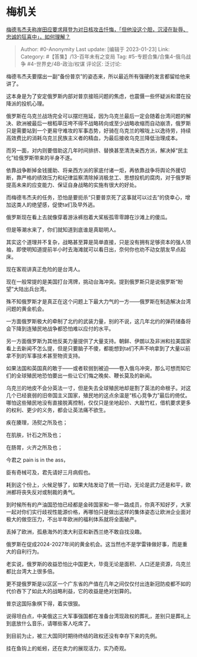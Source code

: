 # 梅机关
[梅德韦杰夫称岸田应要求拜登为对日核攻击忏悔，「但他没这个胆，沉浸在耻辱、忠诚的狂喜中」，如何理解？](https://www.zhihu.com/question/578690659/answer/2856324646)

> Author: #0-Anonymity
> Last update: [编辑于 2023-01-23]
> Link:
> Category: #【答集】/13-百年未有之变局
> Tag: #5-专题合集/合集4-俄乌战争 #4-世界史/4B-政治/权谋
> 评论区:
> 泛讨论:

梅德韦杰夫要摆出一副“备份普京”的姿态来，所以最近所有强硬的发言都留给他来讲了。

这本身是为了安定俄罗斯内部对普京接班问题的焦虑，也震慑一些怀疑派和潜在投降派的投机心理。

俄罗斯在乌克兰战场完全可以摆烂拖延，因为乌克兰最后一定会随着台湾问题的解决、欧洲被最后一根稻草压垮不得不战略转向或至少战略收缩而自动崩溃，俄罗斯只是需要站到一个更易守难攻的军事态势，好骑在乌克兰的喉咙上以逸待劳，持续高效费比的消耗乌克兰民族主义者的精血，为最后接收乌克兰降低治理成本。

而另一面，对内则要借助这几年时间排挤、替换甚至清洗亲西方派，解决掉“民主化”给俄罗斯带来的半身不遂。

依靠战争断掉金钱援助、将亲西方派的家底付诸一炬，再依靠战争将舆论外援切断，靠严格的绩效压力和纪律监察清除掉消极怠工、思想投机的腐肉，对于俄罗斯提高未来的应变能力、保证自身战略的实施有很大的好处。

而梅德韦杰夫的任务，恐怕是要扼杀“只要普京死了这事就可以过去”的侥幸心，增加这类人的绝望感，促使ta们及早外逃。

俄罗斯现在看上去就像穿着游泳裤抱着大桨板孤零零蹲在沙滩上的傻瓜。

但是等潮水来了，你们就知道到底谁是真聪明人。

其实这个道理并不复杂，战略甚至算是简单直接，只是没有拥有足够资本的强人领袖，即使明知道提前半小时去海滩就可以看日出，奈何你也劝不动女朋友早点起床。

现在客观讲真正危险的是台湾人。

现在一般常提的是美国打台湾牌，挑动台海冲突。提到俄罗斯只是说俄罗斯“盼望”大陆出兵台湾。

殊不知俄罗斯才是真正在这个问题上下最大力气的一方——俄罗斯在制造解决台湾问题的黄金机会。

一方面俄罗斯极大的牵制了北约的武装力量，别的不说，这几年北约的弹药储备将会下降到连殖民地战争都恐怕难以应付的水平。

另一方面俄罗斯为其他反美力量提供了大量支持。朝鲜、伊朗以及非洲和拉美国家看上去新闻不怎么提，但是只要脑子不傻，都能想到ta们不声不响拿到了大量以前拿不到的军事技术甚至物资支持。

如果法国和英国真的敢于——或者软弱到被迫——卷入俄乌冲突，那么可想而知它们的全球殖民地恐怕要出一些让它们悔之晚矣、鞭长莫及的新闻。

乌克兰的地皮不会分英法一寸，但是失去全球殖民地却是割了英法的命根子。对这几个已经衰弱的旧帝国主义国家，殖民地的这点余温是“核心竞争力”最后的倚仗。哪怕这些殖民地没有直接脱离控制，仅仅只是坐地起价、大敲竹杠，借机要求更多的权利、更少的义务，都会让英法痛不欲生。

疾在腠理，汤熨之所及也；

在肌肤，针石之所及也；

在肠胃，火齐之所及也；

今君之 pain is in the ass，

臣有奇械可及，君先请好三月病假也。

耗到这个份上，火候足够了，如果大陆发动了统一行动，无论是武力还是和平，欧洲都将丧失反对或制裁的勇气。

到时候所有的产油国恐怕已经都是金砖国家和一带一路成员，你真不知好歹，大家一起对你们实行歧视性能源价格，再哪怕只是做出这样的集体姿态让欧洲企业面对极大的做空压力，不出半年欧洲的福利体系就将全面破产。

丢掉了欧洲，孤悬海外的澳大利亚和新西兰绝不敢自找没趣。

俄罗斯在促成2024-2027年间的黄金机会。这当然也不是学雷锋做好事，而是重大的自利行为。

老实说，俄罗斯的收益恐怕比中国更大，毕竟无论是面积、人口还是资源，乌克兰都比台湾大上很多倍。

更不提俄罗斯是以区区一个广东省的产值在几年之间仅仅付出连新冠防疫都不如的代价吞下了如此大的战略利益，它的收益是绝对划算的。

普京这国际象棋下得，着实很狠。

说得坦白点，中美俄这三大军事强国都在准备台湾现政权的葬礼，差别只是葬礼上到底放什么音乐，请哪些客人吃席了。

到目前为止，被三大国同时期待终结的政权还没有幸存下来的先例。

挂在鱼钩上的蚯蚓，还在卖力的展现活力，实乃奇观。
